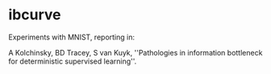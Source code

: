# ibcurve

Experiments with MNIST, reporting in:

A Kolchinsky, BD Tracey, S van Kuyk, ''Pathologies in information bottleneck for deterministic supervised learning''.